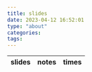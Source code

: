 ```yaml
---
title: slides
date: 2023-04-12 16:52:01
type: "about"
categories:
tags:
---
```

| slides | notes | times |
| ------ | ------ | ------ |
